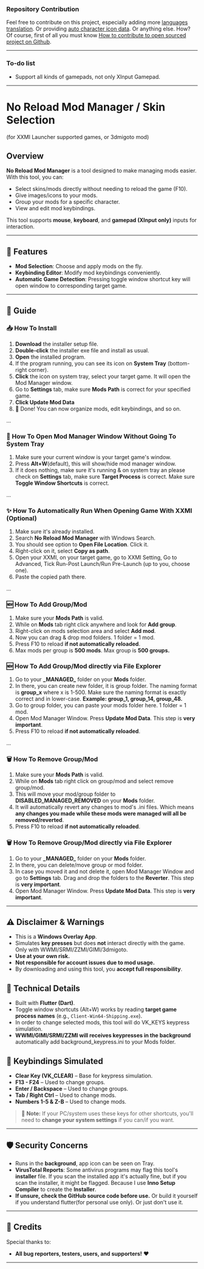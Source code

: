 ### Repository Contribution
Feel free to contribute on this project, especially adding more [languages translation](https://github.com/Aglglg/No-Reload-Mod-Manager/tree/main/assets/translations). Or providing [auto character icon data](https://github.com/Aglglg/No-Reload-Mod-Manager/tree/main/assets/cloud_data/auto_icon). Or anything else.
How? Of course, first of all you must know [How to contribute to open sourced project on Github](https://youtu.be/CML6vfKjQss).

---
### To-do list
- Support all kinds of gamepads, not only XInput Gamepad.

---

# No Reload Mod Manager / Skin Selection
(for XXMI Launcher supported games, or 3dmigoto mod)

## Overview
**No Reload Mod Manager** is a tool designed to make managing mods easier. With this tool, you can:

- Select skins/mods directly without needing to reload the game (F10).
- Give images/icons to your mods.
- Group your mods for a specific character.
- View and edit mod keybindings.

This tool supports **mouse**, **keyboard**, and **gamepad (XInput only)** inputs for interaction.

---

## 🚀 Features
- **Mod Selection**: Choose and apply mods on the fly.
- **Keybinding Editor**: Modify mod keybindings conveniently.
- **Automatic Game Detection**: Pressing toggle window shortcut key will open window to corresponding target game.

---

## 📌 Guide

### 📥 How To Install
1. **Download** the installer setup file.
2. **Double-click** the installer exe file and install as usual.
4. **Open** the installed program.
5. If the program running, you can see its icon on **System Tray** (bottom-right corner).
6. **Click** the icon on system tray, select your target game. It will open the Mod Manager window.
7. Go to **Settings** tab, make sure **Mods Path** is correct for your specified game.
8. **Click Update Mod Data**
9. 🎉 Done! You can now organize mods, edit keybindings, and so on.

...

### 📜 How To Open Mod Manager Window Without Going To System Tray
1. Make sure your current window is your target game's window.
2. Press **Alt+W**(default), this will show/hide mod manager window.
3. If it does nothing, make sure it's running & on system tray an please check on **Settings** tab, make sure **Target Process** is correct. Make sure **Toggle Window Shortcuts** is correct.

...

### ✨ How To Automatically Run When Opening Game With XXMI (Optional)
1. Make sure it's already installed.
2. Search **No Reload Mod Manager** with Windows Search.
3. You should see option to **Open File Location**. Click it.
4. Right-click on it, select **Copy as path**.
5. Open your XXMI, on your target game, go to XXMI Setting, Go to Advanced, Tick Run-Post Launch/Run Pre-Launch (up to you, choose one).
6. Paste the copied path there.

...

### 🆕 How To Add Group/Mod
1. Make sure your **Mods Path** is valid.
2. While on **Mods** tab right click anywhere and look for **Add group**.
3. Right-click on mods selection area and select **Add mod**.
4. Now you can drag & drop mod folders. 1 folder = 1 mod.
5. Press F10 to reload **if not automatically reloaded**.
6. Max mods per group is **500 mods**. Max group is **500 groups.**
### 🆕 How To Add Group/Mod directly via File Explorer
1. Go to your **\_MANAGED\_** folder on your **Mods** folder.
2. In there, you can create new folder, it is group folder. The naming format is **group_x** where x is 1-500. Make sure the naming format is exactly correct and in lower-case. **Example: group_1, group_14, group_48.**
3. Go to group folder, you can paste your mods folder here. 1 folder = 1 mod.
4. Open Mod Manager Window. Press **Update Mod Data**. This step is **very important**.
5. Press F10 to reload **if not automatically reloaded**.

...

### 🗑️ How To Remove Group/Mod
1. Make sure your **Mods Path** is valid.
1. While on **Mods** tab right click on group/mod and select remove group/mod.
2. This will move your mod/group folder to **DISABLED_MANAGED_REMOVED** on your **Mods** folder.
3. It will automatically revert any changes to mod's .ini files. Which means **any changes you made while these mods were managed will all be removed/reverted**.
4. Press F10 to reload **if not automatically reloaded**.
### 🗑️ How To Remove Group/Mod directly via File Explorer
1. Go to your **\_MANAGED\_** folder on your **Mods** folder.
2. In there, you can delete/move group or mod folder.
3. In case you moved it and not delete it, open Mod Manager Window and go to **Settings** tab. Drag and drop the folders to the **Reverter**. This step is **very important**.
4. Open Mod Manager Window. Press **Update Mod Data**. This step is **very important**.

---

## ⚠️ Disclaimer & Warnings
- This is a **Windows Overlay App**.
- Simulates **key presses** but does **not** interact directly with the game. Only with WWMI/SRMI/ZZMI/GIMI/3dmigoto.
- **Use at your own risk.**
- **Not responsible for account issues due to mod usage.**
- By downloading and using this tool, you **accept full responsibility**.

## 🔧 Technical Details
- Built with **Flutter (Dart)**.
- Toggle window shortcuts (Alt+W) works by reading **target game process names** (e.g., `Client-Win64-Shipping.exe`).
- In order to change selected mods, this tool will do VK_KEYS keypress simulation.
- **WWMI/GIMI/SRMI/ZZMI will receives keypresses in the background** automatically add background_keypress.ini to your Mods folder.

## 🔑 Keybindings Simulated
- **Clear Key (VK_CLEAR)** – Base for keypress simulation.
- **F13 - F24** – Used to change groups.
- **Enter / Backspace** – Used to change groups.
- **Tab / Right Ctrl** – Used to change mods.
- **Numbers 1-5 & Z-B** – Used to change mods.

> 🛑 **Note:** If your PC/system uses these keys for other shortcuts, you'll need to **change your system settings** if you can/if you want.

---

## 🛡️ Security Concerns
- Runs in the **background**, app icon can be seen on Tray.
- **VirusTotal Reports**: Some antivirus programs may flag this tool's **installer** file. If you scan the installed app it's actually fine, but if you scan the installer, it might be flagged. Because I use **Inno Setup Compiler** to create the **Installer**.
- **If unsure, check the GitHub source code before use.** Or build it yourself if you understand flutter(for personal use only). Or just don't use it.

---

## 🙏 Credits
Special thanks to:
- **All bug reporters, testers, users, and supporters!** ❤️

---
